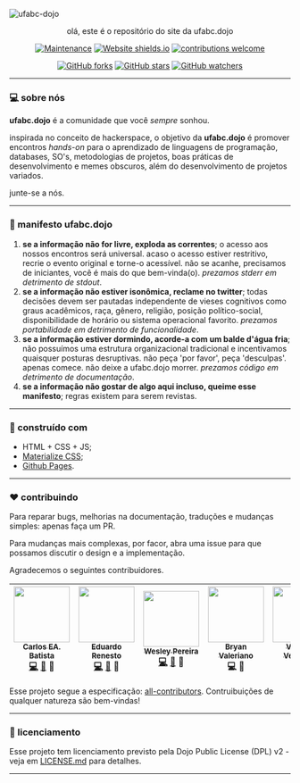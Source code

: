 ![ufabc-dojo](https://i.imgur.com/VG8GxxI.jpg)

<p align="center">
olá, este é o repositório do site da  ufabc.dojo
<p/>

<p align="center"

[![Maintenance](https://img.shields.io/badge/Maintained%3F-yes-green.svg)](http://ufabcdojo.me)
[![Website shields.io](https://img.shields.io/website-up-down-green-red/http/shields.io.svg)](http://ufabcdojo.me)
[![contributions welcome](https://img.shields.io/badge/contributions-welcome-brightgreen.svg?style=flat)](https://github.com/ufabc-dojo/ufabc-dojo.github.io/issues)
>
<p/>


<p align="center"

[![GitHub forks](https://img.shields.io/github/forks/ufabc-dojo/ufabc-dojo.github.io.svg?style=social&label=Fork&maxAge=2592000)](https://GitHub.com/ufabc-dojo/ufabc-dojo.github.io/network/)
[![GitHub stars](https://img.shields.io/github/stars/ufabc-dojo/ufabc-dojo.github.io.svg?style=social&label=Stars&maxAge=2592000)](https://GitHub.com/ufabc-dojo/ufabc-dojo.github.io/stargazers/)
[![GitHub watchers](https://img.shields.io/github/watchers/ufabc-dojo/ufabc-dojo.github.io.svg?style=social&label=Watch&maxAge=2592000)](https://GitHub.com/ufabc-dojo/ufabc-dojo.github.io/watchers) 
>
</p>

---

### :computer: sobre nós

**ufabc.dojo** é a comunidade que você *sempre* sonhou. 

inspirada no conceito de hackerspace, o objetivo da **ufabc.dojo** é promover encontros *hands-on* para o aprendizado de linguagens de programação, databases, SO's, metodologias de projetos, boas práticas de desenvolvimento e memes obscuros, além do desenvolvimento de projetos variados. 

junte-se a nós.

---

### :notebook: manifesto ufabc.dojo 


1. **se a informação não for livre, exploda as correntes**; o acesso aos nossos encontros será universal. acaso o acesso estiver restritivo, recrie o evento original e torne-o acessível. não se acanhe, precisamos de iniciantes, você é mais do que bem-vinda(o). *prezamos stderr em detrimento de stdout*.  
2. **se a informação não estiver isonômica, reclame no twitter**; todas decisões devem ser pautadas independente de vieses cognitivos como graus acadêmicos, raça, gênero, religião, posição político-social, disponibilidade de horário ou sistema operacional favorito. *prezamos portabilidade em detrimento de funcionalidade*.   
3. **se a informação estiver dormindo, acorde-a com um balde d'água fria**; não possuímos uma estrutura organizacional tradicional e incentivamos quaisquer posturas desruptivas. não peça 'por favor', peça 'desculpas'. apenas comece. não deixe a ufabc.dojo morrer.  *prezamos código em detrimento de documentação*.  
4. **se a informação não gostar de algo aqui incluso, queime esse manifesto**; regras existem para serem revistas.

---



### :wrench: construído com

- HTML + CSS + JS;
- [Materialize CSS](https://materializecss.com/);
- [Github Pages](https://pages.github.com/).

---

### :hearts: contribuindo

Para reparar bugs, melhorias na documentação, traduções e mudanças simples: apenas faça um PR. <br/>

Para mudanças mais complexas, por facor, abra uma issue para que possamos discutir o design e a implementação. <br/>

Agradecemos o seguintes contribuidores. <br/>

| [<img src="https://avatars0.githubusercontent.com/u/32149699" width="100px;"/><br /><sub><b>Carlos EA. Batista</b></sub>](https://github.com/el-unicorn)<br />[💻](http://github.com/ufabc-dojo/ufabc-dojo.github.io/commits?author=el-unicorn "Code") [📖](http://github.com/ufabc-dojo/ufabc-dojo.github.io/commits?author=el-unicorn "Documentation") 🎨 | [<img src="https://avatars1.githubusercontent.com/u/3143235?s=400&v=4" width="100px;"/><br /><sub><b>Eduardo Renesto</b></sub>](https://github.com/EduRenesto)<br />[💻](http://github.com/ufabc-dojo/ufabc-dojo.github.io/commits?author=EduRenesto "Code") [📖](http://github.com/ufabc-dojo/ufabc-dojo.github.io/commits?author=EduRenesto "Documentation") :eyes: | [<img src="https://avatars2.githubusercontent.com/u/26045915?s=400&v=4" width="100px;"/><br /><sub><b>Wesley Pereira</b></sub>](https://github.com/wxnn08)<br /> [💻](http://github.com/ufabc-dojo/ufabc-dojo.github.io/commits?author=wxnn08 "Code") [📖](http://github.com/ufabc-dojo/ufabc-dojo.github.io/commits?author=wxnn08 "Documentation") 🎨 | [<img src="https://avatars0.githubusercontent.com/u/31058593?s=460&v=4" width="100px;"/><br /><sub><b>Bryan Valeriano</b></sub>](https://github.com/BryanValeriano)<br /> 💻 📖 | [<img src="https://avatars0.githubusercontent.com/u/17662742?s=460&v=4" width="100px;"/><br /><sub><b>Vinícius Veronese</b></sub>](https://github.com/Vimerum)<br /> 💻 📖  | [<img src="https://avatars3.githubusercontent.com/u/29442374?s=460&v=4" width="100px;"/><br /><sub><b>Hugo</b></sub>](https://github.com/ohugo)<br /> 📖  
| :---: | :---: | :---: | :---: | :---: | :---: |



Esse projeto segue a especificação: [all-contributors](https://github.com/kentcdodds/all-contributors). Contruibuições de qualquer natureza são bem-vindas!

---

### :page_facing_up: licenciamento 

Esse projeto tem licenciamento previsto pela Dojo Public License (DPL) v2 - veja em [LICENSE.md](https://github.com/ufabc-dojo/ufabc-dojo.github.io/blob/master/LICENSE.md) para detalhes.

---

